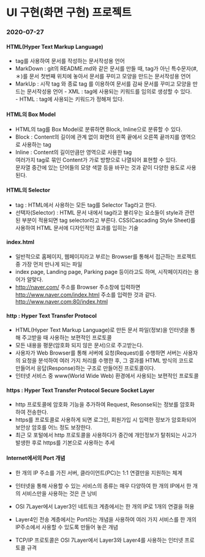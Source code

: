 # UI 구현(화면 구현) 프로젝트

### 2020-07-27

#### HTML(Hyper Text Markup Language)
 * tag를 사용하여 문서를 작성하는 문서작성용 언어
 * MarkDown : git의 README.md와 같은 문서를 만들 때, tag가 아닌 특수문자(#,＊)를 문서 첫번째 위치에 놓아서 문서를 꾸미고 모양을 만드는 문서작성용 언어
 * MarkUp : 시작 tag <tag>와 종료 tag </tag>를 이용하여 문서를 감싸 문서를 꾸미고 모양을 만드는 문서작성용 언어
		- XML : tag에 사용되는 키워드를 임의로 생성할 수 있다.  
		- HTML : tag에 사용되는 키워드가 정해져 있다.  

#### HTML의 Box Model
 * HTML의 tag를 Box Model로 분류하면 Block, Inline으로 분류할 수 있다.
 * Block : Content의 길이에 관계 없이 화면의 왼쪽 끝에서 오른쪽 끝까지를 영역으로 사용하는 tag
 * Inline : Content의 길이만큼만 영역으로 사용한 tag  
			여러가지 tag로 묶인 Content가 가로 방향으로 나열되어 표현할 수 있다.  
			문자열 중간에 있는 단어들의 모양 색깔 등을 바꾸는 것과 같이 다양한 용도로 사용된다.  

#### HTML의 Selector
 * tag : HTML에서 사용하는 모든 tag를 Selector Tag라고 한다.
 * 선택자(Selector) : HTML 문서 내에서 tag라고 불리우는 요소들이 style과 관련된 부분이 적용되면 tag selector라고 부른다.
					CSS(Cascading Style Sheet)를 사용하여 HTML 문서에 디자인적인 효과를 입히는 기술

#### index.html
 * 일반적으로 홈페이지, 웹페이지라고 부르는 Browser를 통해서 접근하는 프로젝트 중 가장 먼저 만나게 되는 파일
 * index page, Landing page, Parking page 등이라고도 하며, 시작페이지라는 용어가 알맞다.
 * http://naver.com/ 주소를 Browser 주소창에 입력하면 http://www.naver.com/index.html 주소를 입력한 것과 같다.
													  http://www.naver.com:80/index.html

#### http : Hyper Text Transfer Protocol
 * HTML(Hyper Text Markup Language)로 만든 문서 파일(정보)을 인터넷을 통해 주고받을 때 사용하는 보편적인 프로토콜
 * 모든 내용을 평문(암호화 되지 않은 문서)으로 주고받는다.
 * 사용자가 Web Browser를 통해 서버에 요청(Request)를 수행하면 서버는 사용자의 요청을 분석하여 여러 가지 처리를 수행한 후, 그 결과를 HTML 방식의 코드로 만들어서 응답(Response)하는 구조로 만들어진 프로토콜이다.
 * 인터넷 서비스 중 www(World Wide Web) 환경에서 사용되는 보편적인 프로토콜

#### https : Hyper Text Transfer Protocol Secure Socket Layer
 * http 프로토콜에 암호화 기능을 추가하여 Request, Resonse되는 정보를 암호화하여 전송한다.
 * https를 프로토콜로 사용하게 되면 로그인, 회원가입 시 입력한 정보가 암호화되어 보안상 암호를 어느 정도 보장한다.
 * 최근 모 포털에서 http 프로토콜을 사용하다가 중간에 개인정보가 탈취되는 사고가 발생한 후로 https를 기본으로 사용하는 추세

#### Internet에서의 Port 개념
 * 한 개의 IP 주소를 가진 서버, 클라이언트(PC)는 1:1 연결만을 지원하는 체계
 * 인터넷을 통해 사용할 수 있는 서비스의 종류는 매우 다양하여 한 개의 IP에서 한 개의 서비스만을 사용하는 것은 큰 낭비
 * OSI 7Layer에서 Layer3인 네트워크 계층에서는 한 개의 IP로 1개의 연결을 허용
 * Layer4인 전송 계층에서는 Port라는 개념을 사용하여 여러 가지 서비스를 한 개의 IP주소에서 사용할 수 있도록 만들어 놓은 개념

 * TCP/IP 프로토콜은 OSI 7Layer에서 Layer3와 Layer4를 사용하는 인터넷 프로토콜 규격